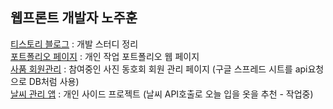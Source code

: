 ## 웹프론트 개발자 노주훈   
[티스토리 블로그](https://non-traditional-developer.tistory.com/) : 개발 스터디 정리   
[포트폴리오 페이지](https://rohjoohoon.github.io/project/portfolio/) : 개인 작업 포트폴리오 웹 페이지   
[사품 회원관리](https://rohjoohoon.github.io/project/sapum/) : 참여중인 사진 동호회 회원 관리 페이지  (구글 스프레드 시트를 api요청으로 DB처럼 사용)   
[날씨 관리 앱](https://rohjoohoon.github.io/project/weather/) : 개인 사이드 프로젝트 (날씨 API호출로 오늘 입을 옷을 추천 - 작업중)   
